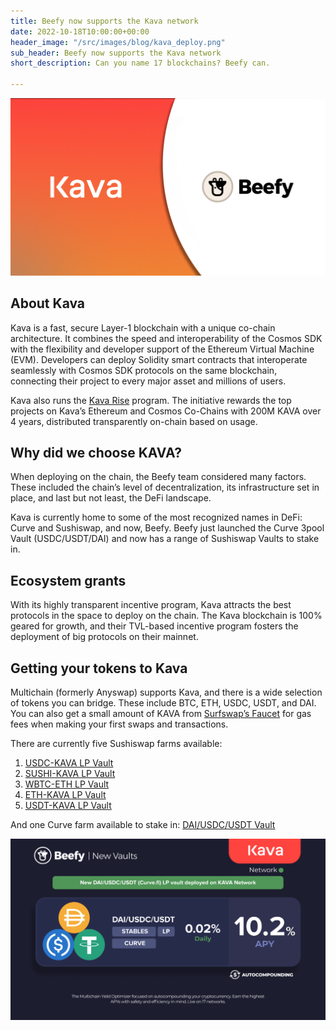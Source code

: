 ```yaml
---
title: Beefy now supports the Kava network
date: 2022-10-18T10:00:00+00:00
header_image: "/src/images/blog/kava_deploy.png"
sub_header: Beefy now supports the Kava network
short_description: Can you name 17 blockchains? Beefy can.

---
```

![](/src/images/blog/kava_deploy.png)

## About Kava

Kava is a fast, secure Layer-1 blockchain with a unique co-chain architecture. It combines the speed and interoperability of the Cosmos SDK with the flexibility and developer support of the Ethereum Virtual Machine (EVM). Developers can deploy Solidity smart contracts that interoperate seamlessly with Cosmos SDK protocols on the same blockchain, connecting their project to every major asset and millions of users.

Kava also runs the [Kava Rise](https://www.kava.io/rise#:\~:text=The%20Kava%20Rise%20program%20will,on%2Dchain%20based%20on%20usage.) program. The initiative rewards the top projects on Kava’s Ethereum and Cosmos Co-Chains with 200M KAVA over 4 years, distributed transparently on-chain based on usage.

## Why did we choose KAVA?

When deploying on the chain, the Beefy team considered many factors. These included the chain’s level of decentralization, its infrastructure set in place, and last but not least, the DeFi landscape.

Kava is currently home to some of the most recognized names in DeFi: Curve and Sushiswap, and now, Beefy. Beefy just launched the Curve 3pool Vault (USDC/USDT/DAI) and now has a range of Sushiswap Vaults to stake in.

## Ecosystem grants

With its highly transparent incentive program, Kava attracts the best protocols in the space to deploy on the chain. The Kava blockchain is 100% geared for growth, and their TVL-based incentive program fosters the deployment of big protocols on their mainnet.

## Getting your tokens to Kava

Multichain (formerly Anyswap) supports Kava, and there is a wide selection of tokens you can bridge. These include BTC, ETH, USDC, USDT, and DAI. You can also get a small amount of KAVA from [Surfswap’s Faucet](https://app.surfdex.io/bridge/faucet) for gas fees when making your first swaps and transactions.

There are currently five Sushiswap farms available:

1. [USDC-KAVA LP Vault](https://app.beefy.finance/vault/sushi-kava-wkava-usdc)
2. [SUSHI-KAVA LP Vault](https://app.beefy.finance/vault/sushi-kava-sushi-wkava)
3. [WBTC-ETH LP Vault](https://app.beefy.finance/vault/sushi-kava-wbtc-eth)
4. [ETH-KAVA LP Vault](https://app.beefy.finance/vault/sushi-kava-wkava-eth)
5. [USDT-KAVA LP Vault](https://app.beefy.finance/vault/sushi-kava-usdt-wkava)

And one Curve farm available to stake in: [DAI/USDC/USDT Vault](https://app.beefy.finance/vault/curve-kava-3pool)

![](/src/images/blog/k1.png)